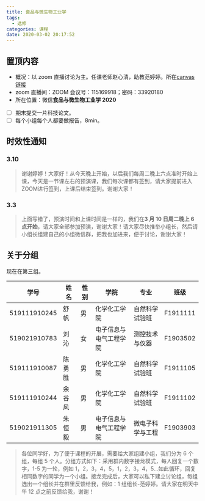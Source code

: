 ```yaml
---
title: 食品与微生物工业学
tags:
  - 选修
categories: 课程
date: 2020-03-02 20:17:52
---
```


## 置顶内容

- 概况：以 zoom 直播讨论为主。任课老师赵心清，助教范婷婷。所在[canvas 链接](https://oc.sjtu.edu.cn/courses/16864)
- zoom 直播间：ZOOM 会议号：115169918；密码：33920180
- 所在位置：微信**食品与微生物工业学 2020**
- [ ] 期末提交一片科技论文。
- [ ] 每个小组每个人都要做报告，8min。

<!--more-->

## 时效性通知

### 3.10

> 谢谢婷婷！大家好！从今天晚上开始，以后我们每周二晚上六点准时开始上课，今天是一节课左右的预演课，我们每次课都有签到，请大家提前进入ZOOM进行签到，上课后结束签到。谢谢大家！

### 3.3

> 上面写错了，预演时间和上课时间是一样的，我们在**3 月 10 日周二晚上 6 点开始**，请大家全部参加预演，谢谢大家！请大家尽快推举小组长，然后请小组长组建自己的小组微信群，把我也加进来，便于讨论，谢谢大家！

## 关于分组

现在在第三组。

| 学号         | 姓名   | 性别 | 学院                   | 专业             | 班级     |
| ------------ | ------ | ---- | ---------------------- | ---------------- | -------- |
| 519111910245 | 舒帆   | 男   | 化学化工学院           | 自然科学试验班   | F1911111 |
| 519021910783 | 刘沁   | 女   | 电子信息与电气工程学院 | 测控技术与仪器   | F1903502 |
| 519111910087 | 陈勇胜 | 男   | 化学化工学院           | 自然科学试验班   | F1911105 |
| 519111910244 | 余谷风 | 男   | 化学化工学院           | 自然科学试验班   | F1911102 |
| 519021911305 | 朱恒毅 | 男   | 电子信息与电气工程学院 | 微电子科学与工程 | F1903903 |

> 各位同学好，为了便于课程的开展，需要给大家组建小组，我们分为 6 个组，每组 5 个人。分组方式如下：采用群内数字接龙模式，每人回复一个数字，1-5 为一轮，例如 1，2，3，4，5，1，2，3，4，5...如此循环，回复相同数字的同学为一个小组。接龙完成后，大家可以私下建立讨论组，每组选出一个组长并在群里反馈给我，例如：1 组组长-范婷婷。请大家在明天中午 12 点之前反馈给我，谢谢！
